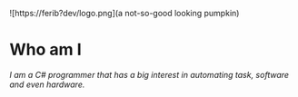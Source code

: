 ![https://ferib?dev/logo.png](a not-so-good looking pumpkin)
# Who am I
*I am a C# programmer that has a big interest in automating task, software and even hardware.*
